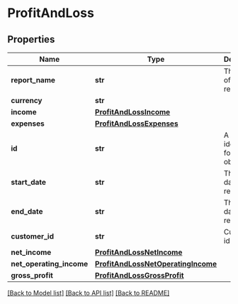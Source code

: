 # ProfitAndLoss


## Properties
Name | Type | Description | Notes
------------ | ------------- | ------------- | -------------
**report_name** | **str** | The name of the report | 
**currency** | **str** |  | 
**income** | [**ProfitAndLossIncome**](ProfitAndLossIncome.md) |  | 
**expenses** | [**ProfitAndLossExpenses**](ProfitAndLossExpenses.md) |  | 
**id** | **str** | A unique identifier for an object. | [optional] [readonly] 
**start_date** | **str** | The start date of the report | [optional] 
**end_date** | **str** | The start date of the report | [optional] 
**customer_id** | **str** | Customer id | [optional] 
**net_income** | [**ProfitAndLossNetIncome**](ProfitAndLossNetIncome.md) |  | [optional] 
**net_operating_income** | [**ProfitAndLossNetOperatingIncome**](ProfitAndLossNetOperatingIncome.md) |  | [optional] 
**gross_profit** | [**ProfitAndLossGrossProfit**](ProfitAndLossGrossProfit.md) |  | [optional] 

[[Back to Model list]](../../README.md#documentation-for-models) [[Back to API list]](../../README.md#documentation-for-api-endpoints) [[Back to README]](../../README.md)



